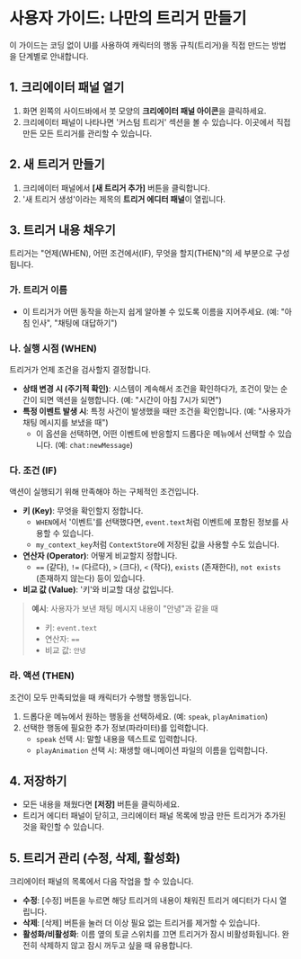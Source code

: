# 사용자 가이드: 나만의 트리거 만들기

이 가이드는 코딩 없이 UI를 사용하여 캐릭터의 행동 규칙(트리거)을 직접 만드는 방법을 단계별로 안내합니다.

## 1. 크리에이터 패널 열기

1.  화면 왼쪽의 사이드바에서 붓 모양의 **크리에이터 패널 아이콘**을 클릭하세요.
2.  크리에이터 패널이 나타나면 '커스텀 트리거' 섹션을 볼 수 있습니다. 이곳에서 직접 만든 모든 트리거를 관리할 수 있습니다.

## 2. 새 트리거 만들기

1.  크리에이터 패널에서 **[새 트리거 추가]** 버튼을 클릭합니다.
2.  '새 트리거 생성'이라는 제목의 **트리거 에디터 패널**이 열립니다.

## 3. 트리거 내용 채우기

트리거는 "언제(WHEN), 어떤 조건에서(IF), 무엇을 할지(THEN)"의 세 부분으로 구성됩니다.

### 가. 트리거 이름

-   이 트리거가 어떤 동작을 하는지 쉽게 알아볼 수 있도록 이름을 지어주세요. (예: "아침 인사", "채팅에 대답하기")

### 나. 실행 시점 (WHEN)

트리거가 언제 조건을 검사할지 결정합니다.

-   **상태 변경 시 (주기적 확인)**: 시스템이 계속해서 조건을 확인하다가, 조건이 맞는 순간이 되면 액션을 실행합니다. (예: "시간이 아침 7시가 되면")
-   **특정 이벤트 발생 시**: 특정 사건이 발생했을 때만 조건을 확인합니다. (예: "사용자가 채팅 메시지를 보냈을 때")
    -   이 옵션을 선택하면, 어떤 이벤트에 반응할지 드롭다운 메뉴에서 선택할 수 있습니다. (예: `chat:newMessage`)

### 다. 조건 (IF)

액션이 실행되기 위해 만족해야 하는 구체적인 조건입니다.

-   **키 (Key)**: 무엇을 확인할지 정합니다.
    -   `WHEN`에서 '이벤트'를 선택했다면, `event.text`처럼 이벤트에 포함된 정보를 사용할 수 있습니다.
    -   `my_context_key`처럼 `ContextStore`에 저장된 값을 사용할 수도 있습니다.
-   **연산자 (Operator)**: 어떻게 비교할지 정합니다.
    -   `==` (같다), `!=` (다르다), `>` (크다), `<` (작다), `exists` (존재한다), `not exists` (존재하지 않는다) 등이 있습니다.
-   **비교 값 (Value)**: '키'와 비교할 대상 값입니다.

> **예시**: 사용자가 보낸 채팅 메시지 내용이 "안녕"과 같을 때
> - 키: `event.text`
> - 연산자: `==`
> - 비교 값: `안녕`

### 라. 액션 (THEN)

조건이 모두 만족되었을 때 캐릭터가 수행할 행동입니다.

1.  드롭다운 메뉴에서 원하는 행동을 선택하세요. (예: `speak`, `playAnimation`)
2.  선택한 행동에 필요한 추가 정보(파라미터)를 입력합니다.
    -   `speak` 선택 시: 말할 내용을 텍스트로 입력합니다.
    -   `playAnimation` 선택 시: 재생할 애니메이션 파일의 이름을 입력합니다.

## 4. 저장하기

-   모든 내용을 채웠다면 **[저장]** 버튼을 클릭하세요.
-   트리거 에디터 패널이 닫히고, 크리에이터 패널 목록에 방금 만든 트리거가 추가된 것을 확인할 수 있습니다.

## 5. 트리거 관리 (수정, 삭제, 활성화)

크리에이터 패널의 목록에서 다음 작업을 할 수 있습니다.

-   **수정**: [수정] 버튼을 누르면 해당 트리거의 내용이 채워진 트리거 에디터가 다시 열립니다.
-   **삭제**: [삭제] 버튼을 눌러 더 이상 필요 없는 트리거를 제거할 수 있습니다.
-   **활성화/비활성화**: 이름 옆의 토글 스위치를 끄면 트리거가 잠시 비활성화됩니다. 완전히 삭제하지 않고 잠시 꺼두고 싶을 때 유용합니다.
